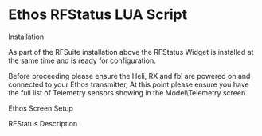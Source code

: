# Ethos RFStatus LUA Script

Installation

As part of the RFSuite installation above the RFStatus Widget is installed at the same time and is ready for configuration.

Before proceeding please ensure the Heli, RX and fbl are powered on and connected to your Ethos transmitter, At this point please ensure you have the full list of Telemetry sensors showing in the Model\Telemetry screen.


Ethos Screen Setup


RFStatus Description
